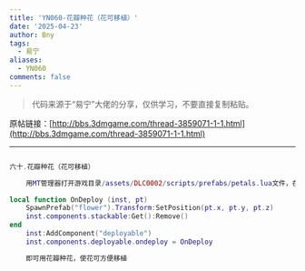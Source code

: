 ```yaml
---
title: 'YN060-花瓣种花（花可移植）'
date: '2025-04-23'
author: Bny
tags:
  - 易宁
aliases:
  - YN060
comments: false
---
```


> 代码来源于“易宁”大佬的分享，仅供学习，不要直接复制粘贴。

原帖链接：[http://bbs.3dmgame.com/thread-3859071-1-1.html](http://bbs.3dmgame.com/thread-3859071-1-1.html)

---

```lua  

六十.花瓣种花（花可移植）	用MT管理器打开游戏目录/assets/DLC0002/scripts/prefabs/petals.lua文件，在inst:AddComponent("inspectable")的下一行插入以下内容：local function OnDeploy (inst, pt)	SpawnPrefab("flower").Transform:SetPosition(pt.x, pt.y, pt.z)	inst.components.stackable:Get():Remove()end	inst:AddComponent("deployable")	inst.components.deployable.ondeploy = OnDeploy	即可用花瓣种花，使花可方便移植

```  

